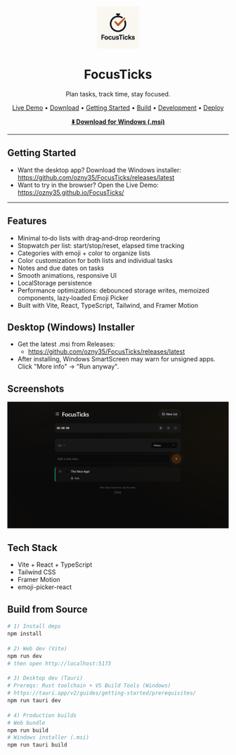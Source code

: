 <p align="center">
  <!-- Replace the src below with your actual logo path -->
  <a href="https://ozny35.github.io/FocusTicks/" target="_blank" rel="noopener">
    <img src="focusticks_logo.png" alt="FocusTicks Logo" height="96">
  </a>
</p>

<h1 align="center">FocusTicks</h1>
<p align="center">
  Plan tasks, track time, stay focused.
</p>

<p align="center">
  <a href="https://ozny35.github.io/FocusTicks/">Live Demo</a> •
  <a href="https://github.com/ozny35/FocusTicks/releases/latest">Download</a> •
  <a href="#getting-started">Getting Started</a> •
  <a href="#build-from-source">Build</a> •
  <a href="#development">Development</a> •
  <a href="#deploy-to-github-pages">Deploy</a>
</p>

<p align="center">
  <strong>
    <a href="https://github.com/ozny35/FocusTicks/releases/latest">⬇️ Download for Windows (.msi)</a>
  </strong>
</p>

---

## Getting Started
- Want the desktop app? Download the Windows installer: https://github.com/ozny35/FocusTicks/releases/latest
- Want to try in the browser? Open the Live Demo: https://ozny35.github.io/FocusTicks/

---

## Features
- Minimal to‑do lists with drag‑and‑drop reordering
- Stopwatch per list: start/stop/reset, elapsed time tracking
- Categories with emoji + color to organize lists
- Color customization for both lists and individual tasks
- Notes and due dates on tasks
- Smooth animations, responsive UI
- LocalStorage persistence
- Performance optimizations: debounced storage writes, memoized components, lazy‑loaded Emoji Picker
- Built with Vite, React, TypeScript, Tailwind, and Framer Motion

## Desktop (Windows) Installer
- Get the latest .msi from Releases:
  - https://github.com/ozny35/FocusTicks/releases/latest
- After installing, Windows SmartScreen may warn for unsigned apps. Click "More info" → "Run anyway".

## Screenshots
<img src="focusticks_screenshot.png" alt="FocusTicks screenshot" width="800"> 

## Tech Stack
- Vite + React + TypeScript
- Tailwind CSS
- Framer Motion
- emoji-picker-react

## Build from Source
```bash
# 1) Install deps
npm install

# 2) Web dev (Vite)
npm run dev
# then open http://localhost:5173

# 3) Desktop dev (Tauri)
# Prereqs: Rust toolchain + VS Build Tools (Windows)
# https://tauri.app/v2/guides/getting-started/prerequisites/
npm run tauri dev

# 4) Production builds
# Web bundle
npm run build
# Windows installer (.msi)
npm run tauri build
```

